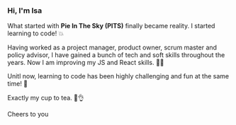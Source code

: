 ### Hi, I'm Isa 

What started with **Pie In The Sky (PITS)** finally became reality. I started learning to code! 💥

Having worked as a project manager, product owner, scrum master and policy advisor, I have gained a bunch
of tech and soft skills throughout the years. Now I am improving my JS and React skills. 👩‍💻

Unitl now, learning to code has been highly challenging and fun at the same time! 🚀

Exactly my cup to tea. 🍵👌

Cheers to you 

